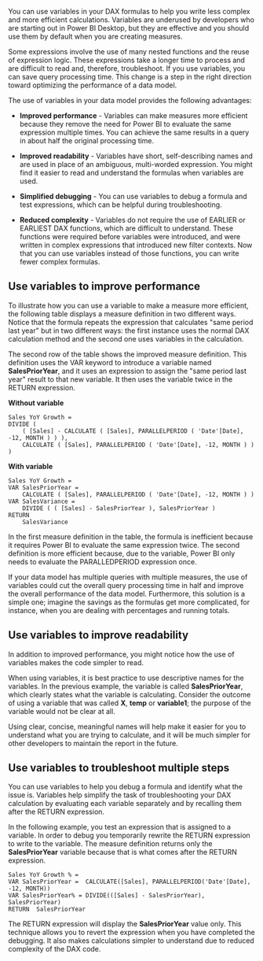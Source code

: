 You can use variables in your DAX formulas to help you write less complex and more efficient calculations. Variables are underused by developers who are starting out in Power BI Desktop, but they are effective and you should use them by default when you are creating measures.

Some expressions involve the use of many nested functions and the reuse of expression logic. These expressions take a longer time to process and are difficult to read and, therefore, troubleshoot. If you use variables, you can save query processing time. This change is a step in the right direction toward optimizing the performance of a data model.

The use of variables in your data model provides the following advantages:

-   **Improved performance** - Variables can make measures more efficient because they remove the need for Power BI to evaluate the same expression multiple times. You can achieve the same results in a query in about half the original processing time.

-   **Improved readability** - Variables have short, self-describing names and are used in place of an ambiguous, multi-worded expression. You might find it easier to read and understand the formulas when variables are used.

-   **Simplified debugging** - You can use variables to debug a formula and test expressions, which can be helpful during troubleshooting.

-   **Reduced complexity** - Variables do not require the use of EARLIER or EARLIEST DAX functions, which are difficult to understand. These functions were required before variables were introduced, and were written in complex expressions that introduced new filter contexts. Now that you can use variables instead of those functions, you can write fewer complex formulas.

## Use variables to improve performance

To illustrate how you can use a variable to make a measure more efficient, the following table displays a measure definition in two different ways. Notice that the formula repeats the expression that calculates "same period last year" but in two different ways: the first instance uses the normal DAX calculation method and the second one uses variables in the calculation.

The second row of the table shows the improved measure definition. This definition uses the VAR keyword to introduce a variable named **SalesPriorYear**, and it uses an expression to assign the "same period last year" result to that new variable. It then uses the variable twice in the RETURN expression.

**Without variable**

```DAX
Sales YoY Growth =
DIVIDE (
    ( [Sales] - CALCULATE ( [Sales], PARALLELPERIOD ( 'Date'[Date], -12, MONTH ) ) ),
    CALCULATE ( [Sales], PARALLELPERIOD ( 'Date'[Date], -12, MONTH ) )
)
```

**With variable**

```DAX
Sales YoY Growth =
VAR SalesPriorYear =
    CALCULATE ( [Sales], PARALLELPERIOD ( 'Date'[Date], -12, MONTH ) )
VAR SalesVariance =
    DIVIDE ( ( [Sales] - SalesPriorYear ), SalesPriorYear )
RETURN
    SalesVariance
```

In the first measure definition in the table, the formula is inefficient because it requires Power BI to evaluate the same expression twice. The second definition is more efficient because, due to the variable, Power BI only needs to evaluate the PARALLEDPERIOD expression once.

If your data model has multiple queries with multiple measures, the use of variables could cut the overall query processing time in half and improve the overall performance of the data model. Furthermore, this solution is a simple one; imagine the savings as the formulas get more complicated, for instance, when you are dealing with percentages and running totals.

## Use variables to improve readability

In addition to improved performance, you might notice how the use of variables makes the code simpler to read.

When using variables, it is best practice to use descriptive names for the variables. In the previous example, the variable is called **SalesPriorYear**, which clearly states what the variable is calculating. Consider the outcome of using a variable that was called **X**, **temp** or **variable1**; the purpose of the variable would not be clear at all.

Using clear, concise, meaningful names will help make it easier for you to understand what you are trying to calculate, and it will be much simpler for other developers to maintain the report in the future.

## Use variables to troubleshoot multiple steps

You can use variables to help you debug a formula and identify what the issue is. Variables help simplify the task of troubleshooting your DAX calculation by evaluating each variable separately and by recalling them after the RETURN expression.

In the following example, you test an expression that is assigned to a variable. In order to debug you temporarily rewrite the RETURN expression to write to the variable. The measure definition returns only the **SalesPriorYear** variable because that is what comes after the RETURN expression.
```DAX
Sales YoY Growth % =
VAR SalesPriorYear =  CALCULATE([Sales], PARALLELPERIOD('Date'[Date], -12, MONTH))
VAR SalesPriorYear% = DIVIDE(([Sales] - SalesPriorYear), SalesPriorYear)  
RETURN  SalesPriorYear
```

The RETURN expression will display the **SalesPriorYear** value only. This technique allows you to revert the expression when you have completed the debugging. It also makes calculations simpler to understand due to reduced complexity of the DAX code.
